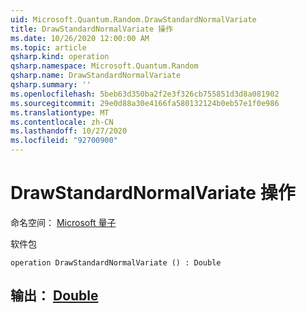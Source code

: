 ```yaml
---
uid: Microsoft.Quantum.Random.DrawStandardNormalVariate
title: DrawStandardNormalVariate 操作
ms.date: 10/26/2020 12:00:00 AM
ms.topic: article
qsharp.kind: operation
qsharp.namespace: Microsoft.Quantum.Random
qsharp.name: DrawStandardNormalVariate
qsharp.summary: ''
ms.openlocfilehash: 5beb63d350ba2f2e3f326cb755851d3d8a081902
ms.sourcegitcommit: 29e0d88a30e4166fa580132124b0eb57e1f0e986
ms.translationtype: MT
ms.contentlocale: zh-CN
ms.lasthandoff: 10/27/2020
ms.locfileid: "92700900"
---
```

# <a name="drawstandardnormalvariate-operation"></a>DrawStandardNormalVariate 操作

命名空间： [Microsoft 量子](xref:Microsoft.Quantum.Random)

软件包 [](https://nuget.org/packages/)




```qsharp
operation DrawStandardNormalVariate () : Double
```


## <a name="output--double"></a>输出： [Double](xref:microsoft.quantum.lang-ref.double)

